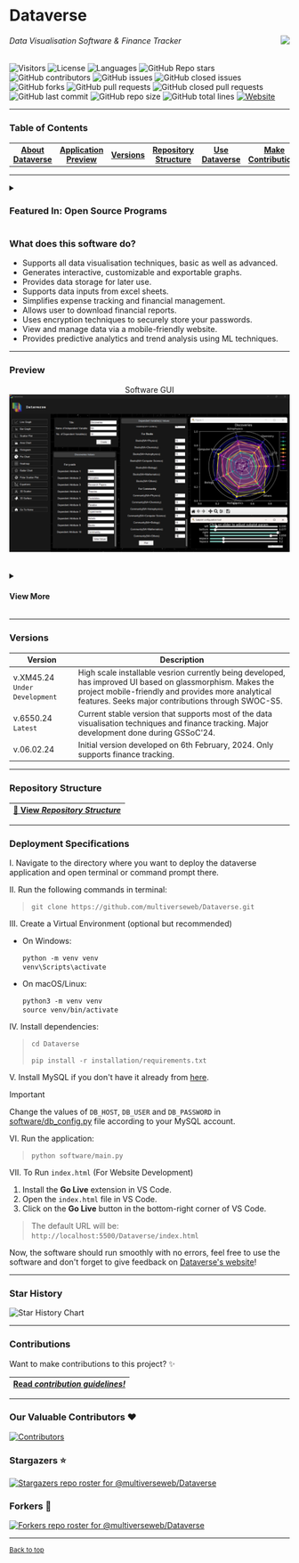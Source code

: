 # Dataverse
<img src="website/web_images/3d_glow.webp" height=50px align=right>

###### Data Visualisation Software & Finance Tracker

<!--![Visitors](https://api.visitorbadge.io/api/visitors?path=multiverseweb/Dataverse%20&countColor=%2523263759&style=for-the-badge)-->


![Visitors](https://api.visitorbadge.io/api/visitors?path=multiverseweb2%2Dataverse%20&countColor=%23263759&style=flat&initial=5767)
  ![License](https://img.shields.io/badge/License-CC%20BY--NC--ND%204.0-4e3eb5)
  ![Languages](https://img.shields.io/github/languages/count/multiverseweb/Dataverse?color=20B2AA)
  ![GitHub Repo stars](https://img.shields.io/github/stars/multiverseweb/Dataverse)
  ![GitHub contributors](https://img.shields.io/github/contributors/multiverseweb/Dataverse)
  ![GitHub issues](https://img.shields.io/github/issues/multiverseweb/Dataverse)
  ![GitHub closed issues](https://img.shields.io/github/issues-closed-raw/multiverseweb/Dataverse)
  ![GitHub forks](https://img.shields.io/github/forks/multiverseweb/Dataverse)
  ![GitHub pull requests](https://img.shields.io/github/issues-pr/multiverseweb/Dataverse)
  ![GitHub closed pull requests](https://img.shields.io/github/issues-pr-closed/multiverseweb/Dataverse)
  ![GitHub last commit](https://img.shields.io/github/last-commit/multiverseweb/Dataverse)
  ![GitHub repo size](https://img.shields.io/github/repo-size/multiverseweb/Dataverse)
  ![GitHub total lines](https://sloc.xyz/github/multiverseweb/Dataverse)
  <a href="https://multiverse-dataverse.netlify.app/"><img alt="Website" src="https://img.shields.io/website?url=https%3A%2F%2Fmultiverse-dataverse.netlify.app%2F&up_message=awake&up_color=%2300d18f&down_message=asleep&down_color=red&style=flat">
</a>

---

### Table of Contents

<table>
  <tr>
    <th><a href="#what-does-this-software-do">About Dataverse</a></th>
<th><a href="#preview">Application Preview</a></th>
    <th><a href="#versions">Versions</a></th>
    <th><a href="#repository-structure">Repository Structure</a></th>
    <th><a href="#deployment-specifications">Use Dataverse</a></th>
    <th><a href="#contributions">Make Contributions</a></th>
  </tr>
</table>

---

<details>
  <summary><h3>Featured In: Open Source Programs</h3></summary>

  
<table>
<tr>
      <th>Event Logo</th>
      <th>Event Name</th>
    </tr>
  <tr>
        <td><img src="Documentation/images/IWOC.png" width="50" height="auto" loading="lazy" alt="IWOC"/></td>
        <td>Innogeeks Winter of Code Season-3 (IWOC) 2025</td>
    </tr>
<tr>
        <td><img src="Documentation/images/swoc.png" width="50" height="auto" loading="lazy" alt="SWOC"/></td>
        <td><a href="https://www.socialwinterofcode.com/">Social Winter of Code Season-5 (SWOC) </a>2024-2025</td>
    </tr>
    <tr>
        <td><img src="Documentation/images/gssoc.png" width="50" height="auto" loading="lazy" alt="GSSoC Ext 24"/></td>
        <td><a href="https://gssoc.girlscript.tech/">GirlScript Summer of Code Ext (GSSoC'24) </a>2024</td>
    </tr>
   <tr>
        <td><img src="Documentation/images/hacktoberfest.png" width="50" height="auto" loading="lazy" alt="Hacktoberfest 24"/></td>
        <td><a href="https://hacktoberfest.com/">Hacktober Fest</a> 2024</td>
    </tr>
</table>
</details>

### What does this software do?
- Supports all data visualisation techniques, basic as well as advanced.
- Generates interactive, customizable and exportable graphs.
- Provides data storage for later use.
- Supports data inputs from excel sheets.
- Simplifies expense tracking and financial management.
- Allows user to download financial reports.
- Uses encryption techniques to securely store your passwords.
- View and manage data via a mobile-friendly website.
- Provides predictive analytics and trend analysis using ML techniques.

---

### Preview
<div align=center>

Software GUI
<br>
<img src="software/images/dark/preview.png" width="800px">
<br><br>
<details> 
 <summary align=left><H4>View More</H4></summary><br>
Software Home Page
<br>
<img src="Documentation/images/home_UI.png" width="800px">
<br><br>
Visualised Data
<br>
<img src="website/web_images/finance_down.webp" width="800px">
<br><br>
Stored Data
<br>
<img src="website/web_images/finance_up.webp" width="800px">
</details>
</div>

---

### Versions

| Version | Description |
|-------------|-----------------|
| v.XM45.24 `Under Development` | High scale installable vesrion currently being developed, has improved UI based on glassmorphism. Makes the project mobile-friendly and provides more analytical features. Seeks major contributions through SWOC-S5. |
| v.6550.24 `Latest` | Current stable version that supports most of the data visualisation techniques and finance tracking. Major development done during GSSoC'24. |
| v.06.02.24 | Initial version developed on 6th February, 2024. Only supports finance tracking. |

---

### Repository Structure

| [**📂 View _Repository Structure_**](/Documentation/PROJECT_STRUCTURE.md) |
|-|

---

### Deployment Specifications
I. Navigate to the directory where you want to deploy the dataverse application and open terminal or command prompt there.

II. Run the following commands in terminal:

> ```
> git clone https://github.com/multiverseweb/Dataverse.git
> ```

III. Create a Virtual Environment (optional but recommended)
  - On Windows:

    ```
    python -m venv venv
    venv\Scripts\activate
    ```

  - On macOS/Linux:

    ```
    python3 -m venv venv
    source venv/bin/activate
    ```

IV. Install dependencies:

> ```
> cd Dataverse
> ```
> ```
> pip install -r installation/requirements.txt  
> ```

V. Install MySQL if you don't have it already from [here](https://dev.mysql.com/downloads/installer/).

> [!IMPORTANT]
> Change the values of `DB_HOST`, `DB_USER` and `DB_PASSWORD` in [software/db_config.py](software/db_config.py) file according to your MySQL account.

VI. Run the application:

> ```
> python software/main.py
> ```

VII. To Run `index.html` (For Website Development)

1. Install the **Go Live** extension in VS Code.
2. Open the `index.html` file in VS Code.
3. Click on the **Go Live** button in the bottom-right corner of VS Code.

> The default URL will be:  
> `http://localhost:5500/Dataverse/index.html`

Now, the software should run smoothly with no errors, feel free to use the software and don't forget to give feedback on [Dataverse's website](https://multiverse-dataverse.netlify.app/)!

---

### Star History

<picture>
  <source
    media="(prefers-color-scheme: dark)"
    srcset="
      https://api.star-history.com/svg?repos=multiverseweb/Dataverse&type=Date&theme=dark
    "
  />
  
  <source
    media="(prefers-color-scheme: light)"
    srcset="
      https://api.star-history.com/svg?repos=multiverseweb/Dataverse&type=Date
    "
  />
  <img
    alt="Star History Chart"
    src="https://api.star-history.com/svg?repos=multiverseweb/Dataverse&type=Date&theme=dark"
  />
</picture>

---

### Contributions

Want to make contributions to this project? ✨

| **[Read _contribution guidelines!_](Documentation/contributing.md)** |
|-|

---

### Our Valuable Contributors ❤️

[![Contributors](https://contrib.rocks/image?repo=multiverseweb/Dataverse)](https://github.com/multiverseweb/Dataverse/graphs/contributors)

### Stargazers ⭐

<div align='left'>

[![Stargazers repo roster for @multiverseweb/Dataverse](https://reporoster.com/stars/dark/multiverseweb/Dataverse)](https://github.com/multiverseweb/Dataverse/stargazers)

</div>

### Forkers 🍴

[![Forkers repo roster for @multiverseweb/Dataverse](https://reporoster.com/forks/dark/multiverseweb/Dataverse)](https://github.com/multiverseweb/Dataverse/network/members)

---

<sup><a href="#table-of-contents" align="right">Back to top</a></sup>

```

```

